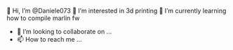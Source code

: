👋 Hi, I’m @Daniele073
 👀 I’m interested in 3d printing
 🌱 I’m currently learning how to compile marlin fw
- 💞️ I’m looking to collaborate on ...
- 📫 How to reach me ...

<!---
Daniele073/Daniele073 is a ✨ special ✨ repository because its `README.md` (this file) appears on your GitHub profile.
You can click the Preview link to take a look at your changes.
--->
